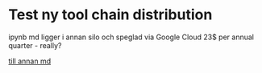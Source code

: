 # Test ny tool chain distribution

ipynb md ligger i annan silo och speglad via Google Cloud 23$ per annual quarter - really?

[till annan md](https://github.com/IoT-Dude/blogg_mtrl/blob/main/chi_square_test%20.md)


